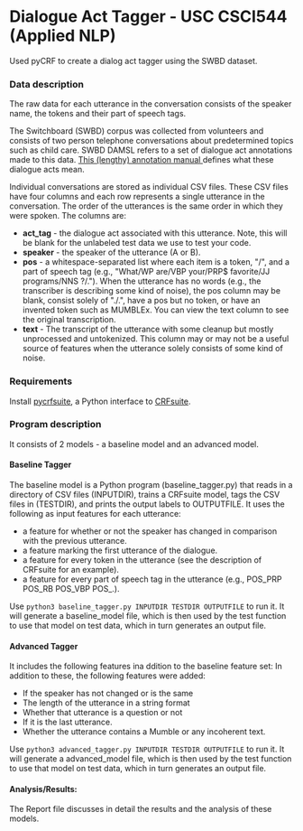 # Dialogue Act Tagger - USC CSCI544 (Applied NLP)
Used pyCRF to create a dialog act tagger using the SWBD dataset.

### Data description
The raw data for each utterance in the conversation consists of the speaker name, the tokens and their part of speech tags.

The Switchboard (SWBD) corpus was collected from volunteers and consists of two person telephone conversations about predetermined topics such as child care. SWBD DAMSL refers to a set of dialogue act annotations made to this data. [ This (lengthy) annotation manual ](https://web.stanford.edu/~jurafsky/ws97/manual.august1.html) defines what these dialogue acts mean. 

Individual conversations are stored as individual CSV files. These CSV files have four columns and each row represents a single utterance in the conversation. The order of the utterances is the same order in which they were spoken. The columns are:
* **act_tag** - the dialogue act associated with this utterance. Note, this will be blank for the unlabeled test data we use to test your code.
* **speaker** - the speaker of the utterance (A or B).
* **pos** - a whitespace-separated list where each item is a token, "/", and a part of speech tag (e.g., "What/WP are/VBP your/PRP$ favorite/JJ programs/NNS ?/."). When the utterance has no words (e.g., the transcriber is describing some kind of noise), the pos column may be blank, consist solely of "./.", have a pos but no token, or have an invented token such as MUMBLEx. You can view the text column to see the original transcription.
* **text** - The transcript of the utterance with some cleanup but mostly unprocessed and untokenized. This column may or may not be a useful source of features when the utterance solely consists of some kind of noise.


### Requirements 
Install [pycrfsuite](https://pypi.python.org/pypi/python-crfsuite), a Python interface to [CRFsuite](http://www.chokkan.org/software/crfsuite/). 


### Program description 
It consists of 2 models - a baseline model and an advanced model. 

#### Baseline Tagger
The baseline model is a Python program (baseline_tagger.py) that reads in a directory of CSV files (INPUTDIR), trains a CRFsuite model, tags the CSV files in (TESTDIR), and prints the output labels to OUTPUTFILE. It uses the following as input features for each utterance:
* a feature for whether or not the speaker has changed in comparison with the previous utterance.
* a feature marking the first utterance of the dialogue.
* a feature for every token in the utterance (see the description of CRFsuite for an
example).
* a feature for every part of speech tag in the utterance (e.g., POS_PRP POS_RB POS_VBP POS_.).

Use `python3 baseline_tagger.py INPUTDIR TESTDIR OUTPUTFILE` to run it. 
It will generate a baseline_model file, which is then used by the test function to use that model on test data, which in turn generates an output file. 

#### Advanced Tagger
It includes the following features ina ddition to the baseline feature set: 
In addition to these, the following features were added:
* If the speaker has not changed or is the same
* The length of the utterance in a string format
* Whether that utterance is a question or not
* If it is the last utterance.
* Whether the utterance contains a Mumble or any incoherent text.

Use `python3 advanced_tagger.py INPUTDIR TESTDIR OUTPUTFILE` to run it. 
It will generate a advanced_model file, which is then used by the test function to use that model on test data, which in turn generates an output file. 

#### Analysis/Results: 
The Report file discusses in detail the results and the analysis of these models. 
